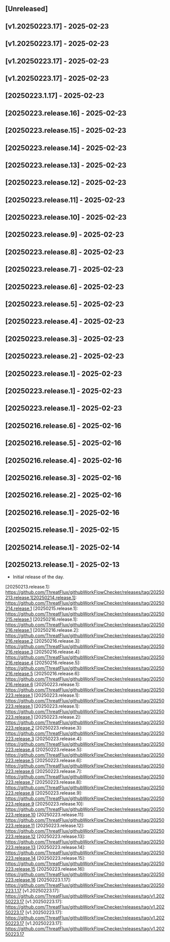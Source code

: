 ## [Unreleased]

## [v1.20250223.17] - 2025-02-23

## [v1.20250223.17] - 2025-02-23

## [v1.20250223.17] - 2025-02-23

## [v1.20250223.17] - 2025-02-23

## [20250223.1.17] - 2025-02-23

## [20250223.release.16] - 2025-02-23

## [20250223.release.15] - 2025-02-23

## [20250223.release.14] - 2025-02-23

## [20250223.release.13] - 2025-02-23

## [20250223.release.12] - 2025-02-23

## [20250223.release.11] - 2025-02-23

## [20250223.release.10] - 2025-02-23

## [20250223.release.9] - 2025-02-23

## [20250223.release.8] - 2025-02-23

## [20250223.release.7] - 2025-02-23

## [20250223.release.6] - 2025-02-23

## [20250223.release.5] - 2025-02-23

## [20250223.release.4] - 2025-02-23

## [20250223.release.3] - 2025-02-23

## [20250223.release.2] - 2025-02-23

## [20250223.release.1] - 2025-02-23

## [20250223.release.1] - 2025-02-23

## [20250223.release.1] - 2025-02-23

## [20250216.release.6] - 2025-02-16

## [20250216.release.5] - 2025-02-16

## [20250216.release.4] - 2025-02-16

## [20250216.release.3] - 2025-02-16

## [20250216.release.2] - 2025-02-16

## [20250216.release.1] - 2025-02-16

## [20250215.release.1] - 2025-02-15

## [20250214.release.1] - 2025-02-14

## [20250213.release.1] - 2025-02-13
- Initial release of the day.

[20250213.release.1]: https://github.com/ThreatFlux/githubWorkFlowChecker/releases/tag/20250213.release.1[20250214.release.1]: https://github.com/ThreatFlux/githubWorkFlowChecker/releases/tag/20250214.release.1
[20250215.release.1]: https://github.com/ThreatFlux/githubWorkFlowChecker/releases/tag/20250215.release.1
[20250216.release.1]: https://github.com/ThreatFlux/githubWorkFlowChecker/releases/tag/20250216.release.1
[20250216.release.2]: https://github.com/ThreatFlux/githubWorkFlowChecker/releases/tag/20250216.release.2
[20250216.release.3]: https://github.com/ThreatFlux/githubWorkFlowChecker/releases/tag/20250216.release.3
[20250216.release.4]: https://github.com/ThreatFlux/githubWorkFlowChecker/releases/tag/20250216.release.4
[20250216.release.5]: https://github.com/ThreatFlux/githubWorkFlowChecker/releases/tag/20250216.release.5
[20250216.release.6]: https://github.com/ThreatFlux/githubWorkFlowChecker/releases/tag/20250216.release.6
[20250223.release.1]: https://github.com/ThreatFlux/githubWorkFlowChecker/releases/tag/20250223.release.1
[20250223.release.1]: https://github.com/ThreatFlux/githubWorkFlowChecker/releases/tag/20250223.release.1
[20250223.release.1]: https://github.com/ThreatFlux/githubWorkFlowChecker/releases/tag/20250223.release.1
[20250223.release.2]: https://github.com/ThreatFlux/githubWorkFlowChecker/releases/tag/20250223.release.2
[20250223.release.3]: https://github.com/ThreatFlux/githubWorkFlowChecker/releases/tag/20250223.release.3
[20250223.release.4]: https://github.com/ThreatFlux/githubWorkFlowChecker/releases/tag/20250223.release.4
[20250223.release.5]: https://github.com/ThreatFlux/githubWorkFlowChecker/releases/tag/20250223.release.5
[20250223.release.6]: https://github.com/ThreatFlux/githubWorkFlowChecker/releases/tag/20250223.release.6
[20250223.release.7]: https://github.com/ThreatFlux/githubWorkFlowChecker/releases/tag/20250223.release.7
[20250223.release.8]: https://github.com/ThreatFlux/githubWorkFlowChecker/releases/tag/20250223.release.8
[20250223.release.9]: https://github.com/ThreatFlux/githubWorkFlowChecker/releases/tag/20250223.release.9
[20250223.release.10]: https://github.com/ThreatFlux/githubWorkFlowChecker/releases/tag/20250223.release.10
[20250223.release.11]: https://github.com/ThreatFlux/githubWorkFlowChecker/releases/tag/20250223.release.11
[20250223.release.12]: https://github.com/ThreatFlux/githubWorkFlowChecker/releases/tag/20250223.release.12
[20250223.release.13]: https://github.com/ThreatFlux/githubWorkFlowChecker/releases/tag/20250223.release.13
[20250223.release.14]: https://github.com/ThreatFlux/githubWorkFlowChecker/releases/tag/20250223.release.14
[20250223.release.15]: https://github.com/ThreatFlux/githubWorkFlowChecker/releases/tag/20250223.release.15
[20250223.release.16]: https://github.com/ThreatFlux/githubWorkFlowChecker/releases/tag/20250223.release.16
[20250223.1.17]: https://github.com/ThreatFlux/githubWorkFlowChecker/releases/tag/20250223.1.17
[v1.20250223.17]: https://github.com/ThreatFlux/githubWorkFlowChecker/releases/tag/v1.20250223.17
[v1.20250223.17]: https://github.com/ThreatFlux/githubWorkFlowChecker/releases/tag/v1.20250223.17
[v1.20250223.17]: https://github.com/ThreatFlux/githubWorkFlowChecker/releases/tag/v1.20250223.17
[v1.20250223.17]: https://github.com/ThreatFlux/githubWorkFlowChecker/releases/tag/v1.20250223.17
